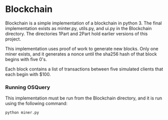 # Blockchain
Blockchain is a simple implementation of a blockchain in python 3. The final implementation exists as minter.py, utils.py, and ui.py in the Blockchain directory. The directories 1Part and 2Part hold earlier versions of this project. 

This implementation uses proof of work to generate new blocks. Only one miner exists, and it generates a nonce until the sha256 hash of that block begins with five 0's. 

Each block contains a list of transactions between five simulated clients that each begin with $100. 
### Running OSQuery

This implementation must be run from the Blockchain directory, and it is run using the following command:

    python miner.py

